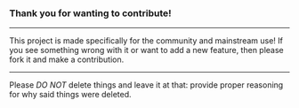 ### Thank you for wanting to contribute!
***

This project is made specifically for the community and mainstream use!
If you see something wrong with it or want to add a new feature, then please fork it and make a contribution.

---

Please  _DO NOT_ delete things and leave it at that:
provide proper reasoning for why said things were deleted.
